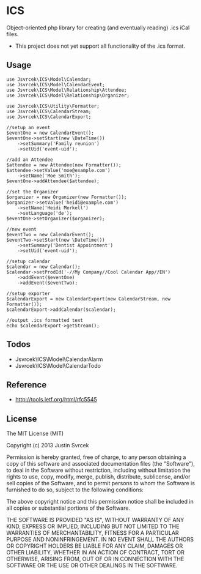 ICS
===

Object-oriented php library for creating (and eventually reading) .ics iCal files.

* This project does not yet support all functionality of the .ics format.

## Usage

	use Jsvrcek\ICS\Model\Calendar;
	use Jsvrcek\ICS\Model\CalendarEvent;
	use Jsvrcek\ICS\Model\Relationship\Attendee;
	use Jsvrcek\ICS\Model\Relationship\Organizer;
	
	use Jsvrcek\ICS\Utility\Formatter;
	use Jsvrcek\ICS\CalendarStream;
	use Jsvrcek\ICS\CalendarExport;
	
	//setup an event
	$eventOne = new CalendarEvent();
	$eventOne->setStart(new \DateTime())
		->setSummary('Family reunion')
		->setUid('event-uid');
		
	//add an Attendee
	$attendee = new Attendee(new Formatter());
	$attendee->setValue('moe@example.com')
		->setName('Moe Smith');
	$eventOne->addAttendee($attendee);
	
	//set the Organizer
	$organizer = new Organizer(new Formatter());
	$organizer->setValue('heidi@example.com')
		->setName('Heidi Merkell')
		->setLanguage('de');
	$eventOne->setOrganizer($organizer);
	
	//new event
	$eventTwo = new CalendarEvent();
	$eventTwo->setStart(new \DateTime())
		->setSummary('Dentist Appointment')
		->setUid('event-uid');
	
	//setup calendar
	$calendar = new Calendar();
	$calendar->setProdId('-//My Company//Cool Calendar App//EN')
		->addEvent($eventOne)
		->addEvent($eventTwo);
	
	//setup exporter
	$calendarExport = new CalendarExport(new CalendarStream, new Formatter());
	$calendarExport->addCalendar($calendar);
	
	//output .ics formatted text
	echo $calendarExport->getStream();

## Todos

* Jsvrcek\ICS\Model\CalendarAlarm
* Jsvrcek\ICS\Model\CalendarTodo

## Reference
 
 * http://tools.ietf.org/html/rfc5545

## License

The MIT License (MIT)

Copyright (c) 2013 Justin Svrcek

Permission is hereby granted, free of charge, to any person obtaining a copy
of this software and associated documentation files (the "Software"), to deal
in the Software without restriction, including without limitation the rights
to use, copy, modify, merge, publish, distribute, sublicense, and/or sell
copies of the Software, and to permit persons to whom the Software is
furnished to do so, subject to the following conditions:

The above copyright notice and this permission notice shall be included in
all copies or substantial portions of the Software.

THE SOFTWARE IS PROVIDED "AS IS", WITHOUT WARRANTY OF ANY KIND, EXPRESS OR
IMPLIED, INCLUDING BUT NOT LIMITED TO THE WARRANTIES OF MERCHANTABILITY,
FITNESS FOR A PARTICULAR PURPOSE AND NONINFRINGEMENT. IN NO EVENT SHALL THE
AUTHORS OR COPYRIGHT HOLDERS BE LIABLE FOR ANY CLAIM, DAMAGES OR OTHER
LIABILITY, WHETHER IN AN ACTION OF CONTRACT, TORT OR OTHERWISE, ARISING FROM,
OUT OF OR IN CONNECTION WITH THE SOFTWARE OR THE USE OR OTHER DEALINGS IN
THE SOFTWARE.
